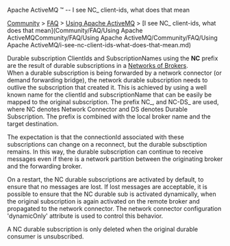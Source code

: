 Apache ActiveMQ ™ -- I see NC_ client-ids, what does that mean 

[Community](community.md) > [FAQ](CommunityCommunity/Community/faq.md) > [Using Apache ActiveMQ](Community/FAQCommunity/FAQ/Community/FAQ/using-apache-activemq.md) > [I see NC_ client-ids, what does that mean](Community/FAQ/Using Apache ActiveMQCommunity/FAQ/Using Apache ActiveMQ/Community/FAQ/Using Apache ActiveMQ/i-see-nc-client-ids-what-does-that-mean.md)


Durable subscription ClientIds and SubscriptionNames using the **NC** prefix are the result of durable subscriptions in a [Networks of Brokers](Features/Clustering/networks-of-brokers.md).  
When a durable subscription is being forwarded by a network connector (or demand forwarding bridge), the network durable subscription needs to outlive the subscription that created it. This is achieved by using a well known name for the clientId and subscriptionName that can be easily be mapped to the original subscription. The prefix NC_, and NC-DS_ are used, where NC denotes Network Connector and DS denotes Durable Subscription. The prefix is combined with the local broker name and the target destination.

The expectation is that the connectionId associated with these subscriptions can change on a reconnect, but the durable subsctiption remains. In this way, the durable subscription can continue to receive messages even if there is a network partition between the originating broker and the forwarding broker.

On a restart, the NC durable subscriptions are activated by default, to ensure that no messages are lost. If lost messages are acceptable, it is possible to ensure that the NC durable sub is activated dynamically, when the original subscription is again activated on the remote broker and propagated to the network connector. The network connector configuration 'dynamicOnly' attribute is used to control this behavior.

A NC durable subscription is only deleted when the original durable consumer is unsubscribed.

